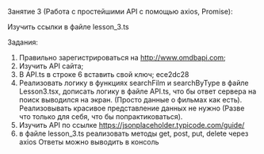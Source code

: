 Занятие 3 (Работа с простейшими API с помощью axios, Promise):

Изучить ссылки в файле lesson_3.ts

Задания:
1) Правильно зарегистрироваться на http://www.omdbapi.com;
2) Изучить API сайта;
3) В API.ts в строке 6 вставить свой ключ;  ece2dc28
4) Реализовать логику в функциях searchFilm и searchByType в файле Lesson3.tsx, дописать логику в файле API.ts, 
что бы ответ сервера на поиск выводился на экран. (Просто данные о фильмах как есть).
Реализовывать красивое представление данных не нужно (Разве что только для себя, что бы попрактиковаться).
5) Изучить API по ссылке https://jsonplaceholder.typicode.com/guide/
6) в файле lesson_3.ts реализовать методы get, post, put, delete через axios
Ответы можно выводить в консоль